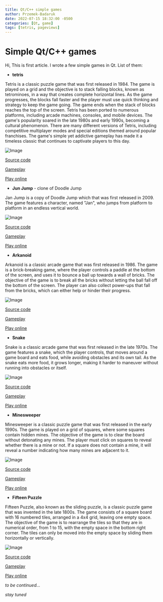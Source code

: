 ```yaml
---
title: Qt/C++ simple games
author: Przemek-Badaruk
date: 2022-07-15 18:32:00 -0500
categories: [Qt, game]
tags: [tetris, pageviews]
---
```


# Simple Qt/C++ games
Hi,
This is first article.  I wrote a few simple games in Qt. List of them:

* **tetris**

Tetris is a classic puzzle game that was first released in 1984. The game is played on a grid and the objective is to stack falling blocks, known as tetrominoes, in a way that creates complete horizontal lines. As the game progresses, the blocks fall faster and the player must use quick thinking and strategy to keep the game going. The game ends when the stack of blocks reaches the top of the screen. Tetris has been ported to numerous platforms, including arcade machines, consoles, and mobile devices. The game's popularity soared in the late 1980s and early 1990s, becoming a cultural phenomenon. There are many different versions of Tetris, including competitive multiplayer modes and special editions themed around popular franchises. The game's simple yet addictive gameplay has made it a timeless classic that continues to captivate players to this day.

![Image](https://user-images.githubusercontent.com/28188300/169014419-54a80b0d-1fff-4edd-922f-7277ef2611c7.png)

[Source code](https://github.com/Przemekkkth/Tetris_Qt-Cpp)

[Gameplay](https://youtu.be/CyErbZoVSvc)

[Play online](/assets/games/tetris/index.html)

* **Jun Jump** - clone of Doodle Jump

Jan Jump is a copy of Doodle Jump which that was first released in 2009. The game features a character, named "Jan", who jumps from platform to platform in an endless vertical world. 

![Image](https://ddgobkiprc33d.cloudfront.net/9927f340-0d7a-44de-806d-c16fb021e9e4.png)

[Source code](https://github.com/Przemekkkth/JanJump_Qt-Cpp)

[Gameplay](https://youtube.com/shorts/3g40t0K3p68)

[Play online](/assets/games/janjump/index.html)

* **Arkanoid**

Arkanoid is a classic arcade game that was first released in 1986. The game is a brick-breaking game, where the player controls a paddle at the bottom of the screen, and uses it to bounce a ball up towards a wall of bricks. The objective of the game is to break all the bricks without letting the ball fall off the bottom of the screen. The player can also collect power-ups that fall from the bricks, which can either help or hinder their progress.

![Image](https://user-images.githubusercontent.com/28188300/171842757-82341c16-5edd-4664-8f68-fd2e07e95af5.png)

[Source code](https://github.com/Przemekkkth/Arkanoid_Qt-Cpp)

[Gameplay](https://youtu.be/8ak5AxXh-3U)

[Play online](/assets/games/arkanoid/index.html)

* **Snake**

Snake is a classic arcade game that was first released in the late 1970s. The game features a snake, which the player controls, that moves around a game board and eats food, while avoiding obstacles and its own tail. As the snake eats more food, it grows longer, making it harder to maneuver without running into obstacles or itself. 

![Image](https://user-images.githubusercontent.com/28188300/172218512-b7adec6c-1629-4551-9507-7e23267d43fc.png)

[Source code](https://github.com/Przemekkkth/Snake_Qt-Cpp)

[Gameplay](https://youtu.be/QxxzeqEapiU)

[Play online](/assets/games/snake/index.html)

* **Minesweeper**

Minesweeper is a classic puzzle game that was first released in the early 1990s. The game is played on a grid of squares, where some squares contain hidden mines. The objective of the game is to clear the board without detonating any mines. The player must click on squares to reveal whether there is a mine or not. If a square does not contain a mine, it will reveal a number indicating how many mines are adjacent to it.

![Image](https://user-images.githubusercontent.com/28188300/173228126-8c548a06-ed3f-4b47-9ca7-513ce0b126d9.png)

[Source code](https://github.com/Przemekkkth/Minesweeper_Qt-Cpp)

[Gameplay](https://youtu.be/B8lmjbBFSVU)

[Play online](/assets/games/minesweeper/index.html)

* **Fifteen Puzzle**

Fifteen Puzzle, also known as the sliding puzzle, is a classic puzzle game that was invented in the late 1800s. The game consists of a square board with 16 numbered tiles, arranged in a 4x4 grid, leaving one empty space. The objective of the game is to rearrange the tiles so that they are in numerical order, from 1 to 15, with the empty space in the bottom right corner. The tiles can only be moved into the empty space by sliding them horizontally or vertically. 

![Image](https://user-images.githubusercontent.com/28188300/173508895-dba40ef1-d7e3-4ad9-be41-afbb2addf98f.png)

[Source code](https://github.com/Przemekkkth/FifteenPuzzle_Qt-Cpp)

[Gameplay](https://youtu.be/EBays-axBgk)

[Play online](/assets/games/fifteenpuzzle//index.html)

*to be continued...*

*stay tuned*

